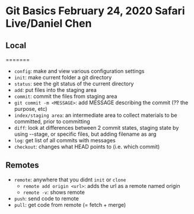 # Git Basics February 24, 2020 Safari Live/Daniel Chen

## Local
=======
- `config`: make and view various configuration settings
- `init`: make current folder a git directory
- `status`: see the git status of the current directory
- `add`: put files into the staging area
- `commit`: commit the files from staging area
- `git commit -m <MESSAGE>`: add MESSAGE describing the commit (?? the purpose, etc)
- `index/staging area`: an intermediate area to collect materials to be committed, prior to committing
- `diff`: look at differences between 2 commit states, staging state by using --stage, or specific files, but adding filename as arg
- `log`: get list of all commits with messages
- `checkout`: changes what HEAD points to (i.e. which commit)

## Remotes

- `remote`: anywhere that you didnt `init` or `clone`
	- `remote add origin <url>`: adds the url as a remote named origin
	- `remote -v`: shows remote
- `push`: send code to remote
- `pull`: get code from remote (= fetch + merge)

